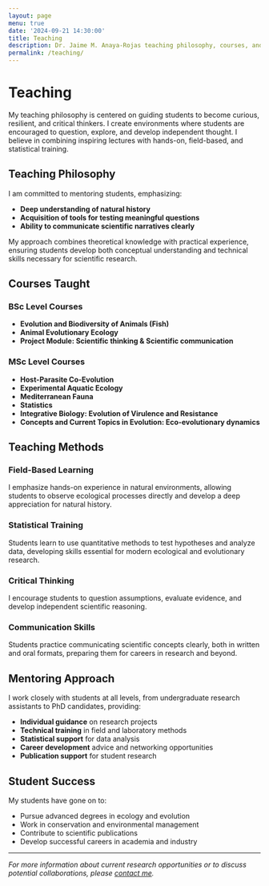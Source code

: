```yaml
---
layout: page
menu: true
date: '2024-09-21 14:30:00'
title: Teaching
description: Dr. Jaime M. Anaya-Rojas teaching philosophy, courses, and mentoring approach in ecology and evolution.
permalink: /teaching/
---
```


# Teaching

My teaching philosophy is centered on guiding students to become curious, resilient, and critical thinkers. I create environments where students are encouraged to question, explore, and develop independent thought. I believe in combining inspiring lectures with hands-on, field-based, and statistical training.

## Teaching Philosophy

I am committed to mentoring students, emphasizing:
- **Deep understanding of natural history**
- **Acquisition of tools for testing meaningful questions**
- **Ability to communicate scientific narratives clearly**

My approach combines theoretical knowledge with practical experience, ensuring students develop both conceptual understanding and technical skills necessary for scientific research.

## Courses Taught

### BSc Level Courses

- **Evolution and Biodiversity of Animals (Fish)**
- **Animal Evolutionary Ecology**
- **Project Module: Scientific thinking & Scientific communication**

### MSc Level Courses

- **Host-Parasite Co-Evolution**
- **Experimental Aquatic Ecology**
- **Mediterranean Fauna**
- **Statistics**
- **Integrative Biology: Evolution of Virulence and Resistance**
- **Concepts and Current Topics in Evolution: Eco-evolutionary dynamics**

## Teaching Methods

### Field-Based Learning
I emphasize hands-on experience in natural environments, allowing students to observe ecological processes directly and develop a deep appreciation for natural history.

### Statistical Training
Students learn to use quantitative methods to test hypotheses and analyze data, developing skills essential for modern ecological and evolutionary research.

### Critical Thinking
I encourage students to question assumptions, evaluate evidence, and develop independent scientific reasoning.

### Communication Skills
Students practice communicating scientific concepts clearly, both in written and oral formats, preparing them for careers in research and beyond.

## Mentoring Approach

I work closely with students at all levels, from undergraduate research assistants to PhD candidates, providing:

- **Individual guidance** on research projects
- **Technical training** in field and laboratory methods
- **Statistical support** for data analysis
- **Career development** advice and networking opportunities
- **Publication support** for student research

## Student Success

My students have gone on to:
- Pursue advanced degrees in ecology and evolution
- Work in conservation and environmental management
- Contribute to scientific publications
- Develop successful careers in academia and industry

---

*For more information about current research opportunities or to discuss potential collaborations, please [contact me](/contact/).*

